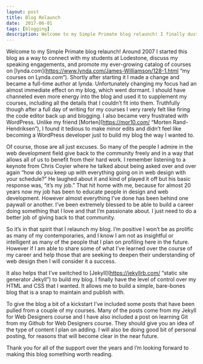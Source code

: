 ```yaml
---
layout: post
title: Blog Relaunch
date:  2017-06-01
tags: [blogging]
description: Welcome to my Simple Primate blog relaunch! I finally dusted off my long dormant blog and look forward to keeping in touch with all of you.
---
```


Welcome to my Simple Primate blog relaunch! Around 2007 I started this blog as a way to connect with my students at Lodestone, discuss my speaking engagements, and promote my ever-growing catalog of courses on [lynda.com](https://www.lynda.com/James-Williamson/128-1.html “my courses on Lynda.com”). Shortly after starting it I made a change and became a full-time author at lynda. Unfortunately changing my focus had an almost immediate effect on my blog, which went dormant. I should have channeled even more energy into the blog and used it to supplement my courses, including all the details that I couldn’t fit into them. Truthfully though after a full day of writing for my courses I very rarely felt like firing the code editor back up and blogging. I also became very frustrated with WordPress. Unlike my friend [Morten](https://mor10.com/ “Morten Rand-Hendriksen”), I found it tedious to make minor edits and didn’t feel like becoming a WordPress developer just to build my blog the way I wanted to.

Of course, those are all just excuses. So many of the people I admire in the web development field give back to the community freely and in a way that allows all of us to benefit from their hard work. I remember listening to a keynote from Chris Coyier where he talked about being asked over and over again “how do you keep up with everything going on in web design with your schedule?” He laughed about it and kind of played it off but his basic response was, “it’s my job.” That hit home with me, because for almost 20 years now my job has been to educate people in design and web development. However almost everything I’ve done has been behind one paywall or another. I’ve been extremely blessed to be able to build a career doing something that I love and that I’m passionate about. I just need to do a better job of giving back to that community.

So it’s in that spirit that I relaunch my blog. I’m positive I won’t be as prolific as many of my contemporaries, and I know I am not as insightful or intelligent as many of the people that I plan on profiling here in the future. However if I am able to share some of what I’ve learned over the course of my career and help those that are seeking to deepen their understanding of web design then I will consider it a success.

It also helps that I’ve switched to [Jekyll](https://jekyllrb.com/ “static site generator Jekyll”) to build my blog. I finally have the level of control over my HTML and CSS that I wanted. It allows me to build a simple, bare-bones blog that is a snap to maintain and publish with.

To give the blog a bit of a kickstart I’ve included some posts that have been pulled from a couple of my courses. Many of the posts come from my Jekyll for Web Designers course and I have also included a post on learning Git from my Github for Web Designers course. They should give you an idea of the type of content I plan on adding. I will also be doing good bit of personal posting, for reasons that will become clear in the near future.

Thank you for all of the support over the years and I’m looking forward to making this blog something worth reading.